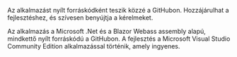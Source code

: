 ﻿Az alkalmazást nyílt forráskódként teszik közzé a GitHubon. Hozzájárulhat a fejlesztéshez, és szívesen benyújtja a kérelmeket.

Az alkalmazás a Microsoft .Net és a Blazor Webass assembly alapú, mindkettő nyílt forráskódú a GitHubon.
A fejlesztés a Microsoft Visual Studio Community Edition alkalmazással történik, amely ingyenes.